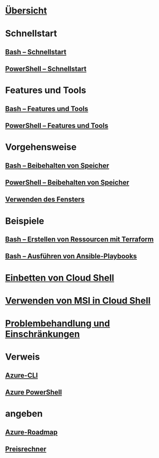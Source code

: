 # [Übersicht](overview.md)

# Schnellstart
## [Bash – Schnellstart](quickstart.md)
## [PowerShell – Schnellstart](quickstart-powershell.md)

# Features und Tools
## [Bash – Features und Tools](features.md)
## [PowerShell – Features und Tools](features-powershell.md)

# Vorgehensweise
## [Bash – Beibehalten von Speicher](persisting-shell-storage.md)
## [PowerShell – Beibehalten von Speicher](persisting-shell-storage-powershell.md)
## [Verwenden des Fensters](using-the-shell-window.md)

# Beispiele
## [Bash – Erstellen von Ressourcen mit Terraform](example-terraform-bash.md)
## [Bash – Ausführen von Ansible-Playbooks](../ansible/ansible-run-playbook-in-cloudshell.md)

# [Einbetten von Cloud Shell](embed-cloud-shell.md)
# [Verwenden von MSI in Cloud Shell](msi-authorization.md)

# [Problembehandlung und Einschränkungen](troubleshooting.md)

# Verweis
## [Azure-CLI](/cli/azure)
## [Azure PowerShell](/powershell/azure)

# angeben
## [Azure-Roadmap](https://azure.microsoft.com/roadmap/?category=monitoring-management)
## [Preisrechner](https://azure.microsoft.com/pricing/calculator/)
